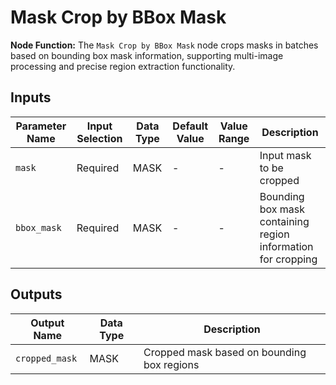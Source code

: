 # Mask Crop by BBox Mask

**Node Function:** The `Mask Crop by BBox Mask` node crops masks in batches based on bounding box mask information, supporting multi-image processing and precise region extraction functionality.

## Inputs

| Parameter Name | Input Selection | Data Type | Default Value | Value Range | Description |
| -------------- | --------------- | --------- | ------------- | ----------- | ----------- |
| `mask` | Required | MASK | - | - | Input mask to be cropped |
| `bbox_mask` | Required | MASK | - | - | Bounding box mask containing region information for cropping |

## Outputs

| Output Name | Data Type | Description |
|-------------|-----------|-------------|
| `cropped_mask` | MASK | Cropped mask based on bounding box regions |